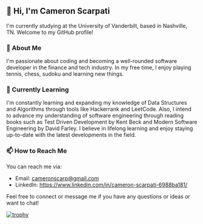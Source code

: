 ## 👋 Hi, I'm Cameron Scarpati

I'm currently studying at the University of Vanderbilt, based in Nashville, TN. Welcome to my GitHub profile!

### 👀 About Me

I'm passionate about coding and becoming a well-rounded software developer in the finance and tech industry. In my free time, I enjoy playing tennis, chess, sudoku and learning new things.

### 🌱 Currently Learning

I'm constantly learning and expanding my knowledge of Data Structures and Algorithms through tools like Hackerrank and LeetCode. Also, I intend to advance my understanding of software engineering through reading books such as Test Driven Development by Kent Beck and Modern Software Engineering by David Farley. I believe in lifelong learning and enjoy staying up-to-date with the latest developments in the field.

### 📫 How to Reach Me

You can reach me via:
- Email: cameronscarp@gmail.com
- LinkedIn: https://www.linkedin.com/in/cameron-scarpati-6988ba181/

Feel free to connect or message me if you have any questions or ideas or want to chat!

[![trophy](https://github-profile-trophy.vercel.app/?username=CameronScarpati&theme=onedark)](https://github.com/ryo-ma/github-profile-trophy)

<!---
CameronScarpati/CameronScarpati is a ✨ special ✨ repository because its `README.md` (this file) appears on your GitHub profile.
You can click the Preview link to take a look at your changes.
--->
